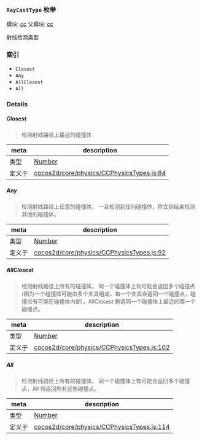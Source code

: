 ### `RayCastType` 枚举



模块: [cc](../modules/cc.md)
父模块: [cc](../modules/cc.md)


射线检测类型


### 索引
  - `Closest`
  - `Any`
  - `AllClosest`
  - `All`

### Details


##### Closest

> 检测射线路径上最近的碰撞体

| meta | description |
|------|-------------|
| 类型 | <a href="https://developer.mozilla.org/en/JavaScript/Reference/Global_Objects/Number" class="crosslink external" target="_blank">Number</a> |
| 定义于 | [cocos2d/core/physics/CCPhysicsTypes.js:84](https://github.com/cocos-creator/engine/blob/dcd3357d61e518886ccbf8b2026bed4edc6c615d/cocos2d/core/physics/CCPhysicsTypes.js#L84) |



##### Any

> 检测射线路径上任意的碰撞体。
一旦检测到任何碰撞体，将立刻结束检测其他的碰撞体。

| meta | description |
|------|-------------|
| 类型 | <a href="https://developer.mozilla.org/en/JavaScript/Reference/Global_Objects/Number" class="crosslink external" target="_blank">Number</a> |
| 定义于 | [cocos2d/core/physics/CCPhysicsTypes.js:92](https://github.com/cocos-creator/engine/blob/dcd3357d61e518886ccbf8b2026bed4edc6c615d/cocos2d/core/physics/CCPhysicsTypes.js#L92) |



##### AllClosest

> 检测射线路径上所有的碰撞体。
同一个碰撞体上有可能会返回多个碰撞点(因为一个碰撞体可能由多个夹具组成，每一个夹具会返回一个碰撞点，碰撞点有可能在碰撞体内部)，AllClosest 删选同一个碰撞体上最近的哪一个碰撞点。

| meta | description |
|------|-------------|
| 类型 | <a href="https://developer.mozilla.org/en/JavaScript/Reference/Global_Objects/Number" class="crosslink external" target="_blank">Number</a> |
| 定义于 | [cocos2d/core/physics/CCPhysicsTypes.js:102](https://github.com/cocos-creator/engine/blob/dcd3357d61e518886ccbf8b2026bed4edc6c615d/cocos2d/core/physics/CCPhysicsTypes.js#L102) |



##### All

> 检测射线路径上所有的碰撞体。
同一个碰撞体上有可能会返回多个碰撞点，All 将返回所有这些碰撞点。

| meta | description |
|------|-------------|
| 类型 | <a href="https://developer.mozilla.org/en/JavaScript/Reference/Global_Objects/Number" class="crosslink external" target="_blank">Number</a> |
| 定义于 | [cocos2d/core/physics/CCPhysicsTypes.js:114](https://github.com/cocos-creator/engine/blob/dcd3357d61e518886ccbf8b2026bed4edc6c615d/cocos2d/core/physics/CCPhysicsTypes.js#L114) |


